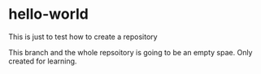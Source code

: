 # hello-world
This is just to test how to create a repository 

This branch and the whole repsoitory is going to be an empty spae. Only created for learning.
